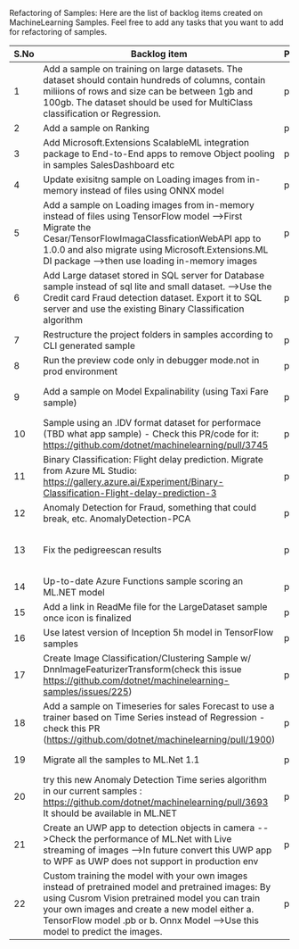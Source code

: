 Refactoring of Samples: Here are the list of backlog items created on MachineLearning Samples. Feel free to add any tasks that you want to add for refactoring of samples.

| S.No | Backlog item                                                                                                                                                                                                                                                               | Priority | Status     | Assigned to
|------|-------------------------------------------------------------------------------------------------------------------------------------------------------------------------------------------------------------------------------------------------------------------------|----------|------------|----------------
| 1    | Add a sample on training on large datasets. The dataset should contain hundreds of columns, contain miliions of rows and size can be between 1gb and 100gb. The dataset should be used for MultiClass classification or Regression.                                     | p0       |Done | Prathyusha Korrapati(v-prkor)
| 2    | Add a sample on Ranking                                                                                                                                                                                                                                                 | p1       |            | Nicole Haugen (nicolela)
| 3    | Add Microsoft.Extensions ScalableML integration package to End-to-End apps to remove Object pooling in samples SalesDashboard etc                                                                                                                                       | p0       | Done       | Prathyusha Korrapati(v-prkor)
| 4    | Update exisitng sample on Loading images from in-memory instead of files using ONNX model                                                                                                                                                                                         | p1       |    Done        | Prathyusha Korrapati(v-prkor)
| 5    | Add a sample on Loading images from in-memory instead of files using TensorFlow model     -->First Migrate the Cesar/TensorFlowImagaClassficationWebAPI app to 1.0.0 and also migrate using Microsoft.Extensions.ML DI package     -->then use loading in-memory images | p1       |            | Cesar De la Torre(cesardl)
| 6    | Add Large dataset stored in SQL server for Database sample instead of sql lite and small dataset.    -->Use the Credit card Fraud detection dataset. Export it to SQL server and use the existing Binary Classification algorithm                                                                                                                                                                     | p1       |            | Prathyusha Korrapati(v-prkor)
| 7    | Restructure the project folders in samples according to CLI generated sample                                                                                                                                                                                            | p1       |            | Prathyusha Korrapati(v-prkor)
| 8    | Run the preview code only in debugger mode.not in prod environment                                                                                                                                                                                                      | p2       |   Done     | Prathyusha Korrapati(v-prkor)
| 9    | Add a sample on Model Expalinability (using Taxi Fare sample)                                                                                                                                                                                                           | p1       |            | Cesar De La Torre(cesardl)/Prathyusha Korrapati(v-prkor)
| 10   | Sample using an .IDV format dataset for performace (TBD what app sample) - Check this PR/code for it: https://github.com/dotnet/machinelearning/pull/3745                                                                                                               | p1       |            | Prathyusha Korrapati(v-prkor)
| 11   | Binary Classification: Flight delay prediction. Migrate from Azure ML Studio: https://gallery.azure.ai/Experiment/Binary-Classification-Flight-delay-prediction-3                                                                                                       | p2       |            | Prathyusha Korrapati(v-prkor)
| 12   | Anomaly Detection for Fraud, something that could break, etc. AnomalyDetection-PCA                                                                                                                                                                                      | p1       |            | Colby Williams(Colby.Williams)
| 13   |  Fix the pedigreescan results                                                                                                    | p1       | Have some questions.waiting for Richard to clarify           | Prathyusha Korrapati(v-prkor)
| 14   |  Up-to-date Azure Functions sample scoring an ML.NET model    |  p2       |            |
| 15   |  Add a link in ReadMe file for the LargeDataset sample once icon is finalized                                                    | p1       |   done         | Prathyusha Korrapati(v-prkor)
| 16   |  Use latest version of Inception 5h model in TensorFlow samples | p2       |           | Prathyusha Korrapati(v-prkor)
| 17   |  Create Image Classification/Clustering Sample w/ DnnImageFeaturizerTransform(check this issue https://github.com/dotnet/machinelearning-samples/issues/225) | p2       |           | Prathyusha Korrapati(v-prkor)
| 18   | Add a sample on Timeseries for sales Forecast to use a trainer based on Time Series instead of Regression  -check this PR (https://github.com/dotnet/machinelearning/pull/1900) | p0       |           | Prathyusha Korrapati(v-prkor)
| 19   | Migrate all the samples to ML.Net 1.1  | p0       |           | Prathyusha Korrapati(v-prkor)
| 20   | try this new Anomaly Detection Time series algorithm in our current samples : https://github.com/dotnet/machinelearning/pull/3693 It should be available in ML.NET    | p1       |           | Prathyusha Korrapati(v-prkor)
| 21   | Create an UWP app to detection objects in camera -->Check the performance of ML.Net with Live streaming of images -->In future convert this UWP app to WPF as UWP does not support in production env| p0      |           | Prathyusha Korrapati(v-prkor)
| 22   | Custom training the model with your own images instead of pretrained model and pretrained images: By using Cusrom Vision pretrained model you can train your own images and create a new model  either   a. TensorFlow model .pb or   b. Onnx Model -->Use this model to predict the images. | p2      |           | Prathyusha Korrapati(v-prkor)


